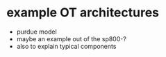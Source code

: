 # example OT architectures

- purdue model
- maybe an example out of the sp800-?
- also to explain typical components
